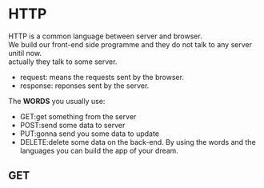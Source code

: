 # HTTP
HTTP is a common language between server and browser.  
We build our front-end side programme and they do not talk to any server unitil now.  
actually they talk to some server.  

- request: means the requests sent by the browser. 
- response: reponses sent by the server.

The **WORDS** you usually use: 
- GET:get something from the server
- POST:send some data to server
- PUT:gonna send you some data to update
- DELETE:delete some data on the back-end.
By using the words and the languages you can build the app of your dream.  

## GET


